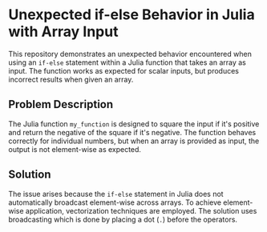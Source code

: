 # Unexpected if-else Behavior in Julia with Array Input
This repository demonstrates an unexpected behavior encountered when using an `if-else` statement within a Julia function that takes an array as input. The function works as expected for scalar inputs, but produces incorrect results when given an array.

## Problem Description
The Julia function `my_function` is designed to square the input if it's positive and return the negative of the square if it's negative.  The function behaves correctly for individual numbers, but when an array is provided as input, the output is not element-wise as expected.

## Solution
The issue arises because the `if-else` statement in Julia does not automatically broadcast element-wise across arrays. To achieve element-wise application, vectorization techniques are employed.  The solution uses broadcasting which is done by placing a dot (`.`) before the operators.
